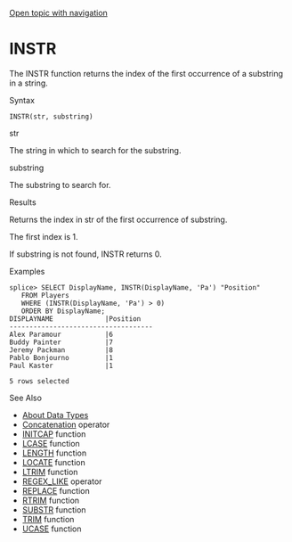 [Open topic with navigation](../../../index.html#Shared/SQLReference/BuiltInFcns/Instr.html)

[]()INSTR
=========

The <span class="CodeFont">INSTR</span> function returns the index of the first occurrence of a substring in a string.

Syntax

``` FcnSyntax
INSTR(str, substring)
```

str

The string in which to search for the substring.

substring

The substring to search for.

Results

Returns the index in <span class="CodeFont">str</span> of the first occurrence of <span class="CodeFont">substring</span>.

The first index is <span class="CodeFont">1</span>.

If <span class="CodeFont">substring</span> is not found, <span class="CodeFont">INSTR</span> returns <span class="CodeFont">0</span>.

Examples

``` Example
splice> SELECT DisplayName, INSTR(DisplayName, 'Pa') "Position"  
   FROM Players 
   WHERE (INSTR(DisplayName, 'Pa') > 0) 
   ORDER BY DisplayName;
DISPLAYNAME             |Position   
------------------------------------
Alex Paramour           |6          
Buddy Painter           |7          
Jeremy Packman          |8          
Pablo Bonjourno         |1          
Paul Kaster             |1          

5 rows selected
```

See Also

-   [About Data Types](../DataTypes/Intro.NumericTypes.html)
-   [Concatenation](Concatenation.html) operator
-   [<span class="CodeFont">INITCAP</span>](InitCap.html) function
-   [<span class="CodeFont">LCASE</span>](LCase.html) function
-   [<span class="CodeFont">LENGTH</span>](Length.html) function
-   [<span class="CodeFont">LOCATE</span>](Locate.html) function
-   [<span class="CodeFont">LTRIM</span>](LTrim.html) function
-   <span class="CodeFont">[REGEX\_LIKE](RegexpLike.html)</span> operator
-   [<span class="CodeFont">REPLACE</span>](Replace.html) function
-   [<span class="CodeFont">RTRIM</span>](RTrim.html) function
-   [<span class="CodeFont">SUBSTR</span>](Substr.html) function
-   [<span class="CodeFont">TRIM</span>](Trim.html) function
-   [<span class="CodeFont">UCASE</span>](UCase.html) function

 


